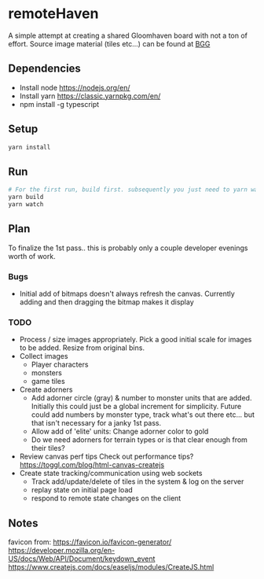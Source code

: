 # remoteHaven
A simple attempt at creating a shared Gloomhaven board with not a ton of effort. Source image material (tiles etc...) can be found at [BGG](https://boardgamegeek.com/thread/1733586/files-creation)

## Dependencies 
- Install node https://nodejs.org/en/
- Install yarn https://classic.yarnpkg.com/en/
- npm install -g typescript


## Setup
```bash
yarn install
```

## Run
```bash
# For the first run, build first. subsequently you just need to yarn watch
yarn build
yarn watch
```

## Plan
To finalize the 1st pass.. this is probably only a couple developer evenings worth of work.

### Bugs
- Initial add of bitmaps doesn't always refresh the canvas. Currently adding and then dragging the bitmap makes it display

### TODO
- Process / size images appropriately. Pick a good initial scale for images to be added. Resize from original bins.
- Collect images
  - Player characters
  - monsters
  - game tiles
- Create adorners
  - Add adorner circle (gray) & number to monster units that are added. Initially this could just be a global increment for simplicity. Future could add numbers by monster type, track what's out there etc... but that isn't necessary for a janky 1st pass.
  - Allow add of 'elite' units: Change adorner color to gold
  - Do we need adorners for terrain types or is that clear enough from their tiles?
- Review canvas perf tips Check out performance tips? https://toggl.com/blog/html-canvas-createjs
- Create state tracking/communication using web sockets
  - Track add/update/delete of tiles in the system & log on the server
  - replay state on initial page load
  - respond to remote state changes on the client

## Notes
favicon from: https://favicon.io/favicon-generator/
https://developer.mozilla.org/en-US/docs/Web/API/Document/keydown_event
https://www.createjs.com/docs/easeljs/modules/CreateJS.html
